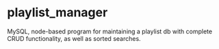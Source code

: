 # playlist_manager
MySQL, node-based program for maintaining a playlist db with complete CRUD functionality, as well as sorted searches.
